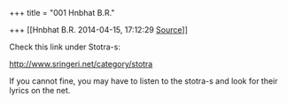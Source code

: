 +++
title = "001 Hnbhat B.R."

+++
[[Hnbhat B.R.	2014-04-15, 17:12:29 [Source](https://groups.google.com/g/samskrita/c/Y-hGIQDXU0w)]]



Check this link under Stotra-s:

  

<http://www.sringeri.net/category/stotra>  

  
If you cannot fine, you may have to listen to the stotra-s and look for their lyrics on the net.

  

  

